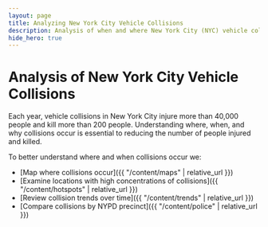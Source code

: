 ```yaml
---
layout: page
title: Analyzing New York City Vehicle Collisions
description: Analysis of when and where New York City (NYC) vehicle collisions occur with a focus on collisions involving pedestrians and cyclists
hide_hero: true
---
```

# Analysis of New York City Vehicle Collisions

Each year, vehicle collisions in New York City injure more than 40,000 people and kill more than 200 people. Understanding where, when, and why collisions occur is essential to reducing the number of people injured and killed. 

To better understand where and when collisions occur we:
- [Map where collisions occur]({{ "/content/maps" | relative_url }})
- [Examine locations with high concentrations of collisions]({{ "/content/hotspots" | relative_url }})
- [Review collision trends over time]({{ "/content/trends" | relative_url }})
- [Compare collisions by NYPD precinct]({{ "/content/police" | relative_url }})
